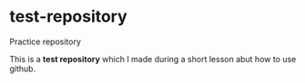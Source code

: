 # test-repository
Practice repository

This is a **test repository** which I made during a short lesson abut how to use github.
